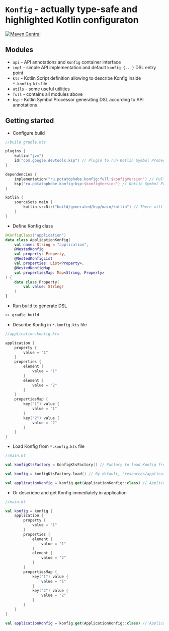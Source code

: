 # `Konfig` - actually type-safe and highlighted Kotlin configuraton

[![Maven Central](https://img.shields.io/badge/Maven%20Central-v1.0.1-blue)](https://search.maven.org/search?q=g:ru.potatophobe.konfig)

## Modules

- `api` - API annotations and `Konfig` container interface
- `impl` - simple API implementation and default `konfig {...}` DSL entry point
- `kts` - Kotlin Script definition allowing to describe Konfig inside `*.konfig.kts` file
- `utils` - some useful utilities
- `full` - contains all modules above
- `ksp` - Kotlin Symbol Processor generating DSL according to API annotations

## Getting started

- Configure build
```kotlin
//build.gradle.kts

plugins {
    kotlin("jvm")
    id("com.google.devtools.ksp") // Plugin to run Kotlin Symbol Processor
}

dependencies {
    implementation("ru.potatophobe.konfig:full:$konfigVersion") // Full Konfig implementation
    ksp("ru.potatophobe.konfig:ksp:$konfigVersion") // Kotlin Symbol Processor
}

kotlin {
    sourceSets.main {
        kotlin.srcDir("build/generated/ksp/main/kotlin") // There will be files generated by Kotlin Symbol Processor
    }
}
```

- Define Konfig class
```kotlin
@KonfigClass("application")
data class ApplicationKonfig(
    val name: String = "application",
    @NestedKonfig
    val property: Property,
    @NestedKonfigList
    val properties: List<Property>,
    @NestedKonfigMap
    val propertiesMap: Map<String, Property>
) {
    data class Property(
        val value: String?
    )
}
```

- Run build to generate DSL
```bash
>> gradle build
```

- Describe Konfig in `*.konfig.kts` file
```kotlin
//application.konfig.kts

application {
    property {
        value = "1"
    }
    properties {
        element {
            value = "1"
        }
        element {
            value = "2"
        }
    }
    propertiesMap {
        key("1") value {
            value = "1"
        }
        key("2") value {
            value = "2"
        }
    }
}
```

- Load Konfig from `*.konfig.kts` file
```kotlin
//main.kt

val konfigKtsFactory = KonfigKtsFactory() // Factory to load Konfig from Kotlin Script file

val konfig = konfigKtsFactory.load() // By default, 'resources/application.konfig.kts' will be loaded

val applicationKonfig = konfig.get(ApplicationKonfig::class) // ApplicationKonfig(name=application, property=Property(value=1), properties=[Property(value=1), Property(value=2)], propertiesMap={1=Property(value=1), 2=Property(value=2)})
```

- Or descriebe and get Konfig immediately in application
```kotlin
//main.kt

val konfig = konfig {
    application {
        property {
            value = "1"
        }
        properties {
            element {
                value = "1"
            }
            element {
                value = "2"
            }
        }
        propertiesMap {
            key("1") value {
                value = "1"
            }
            key("2") value {
                value = "2"
            }
        }
    }
}

val applicationKonfig = konfig.get(ApplicationKonfig::class) // ApplicationKonfig(name=application, property=Property(value=1), properties=[Property(value=1), Property(value=2)], propertiesMap={1=Property(value=1), 2=Property(value=2)})
```
